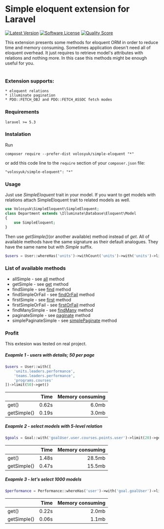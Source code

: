 Simple eloquent extension for Laravel
===========================

[![Latest Version](https://img.shields.io/packagist/v/volosyuk/simple-eloquent.svg?style=flat-square)](https://packagist.org/packages/volosyuk/simple-eloquent)
[![Software License](https://img.shields.io/github/license/andreyvolosyuk/simple-eloquent.svg?style=flat-square)](https://github.com/andreyvolosyuk/simple-eloquent/blob/master/LICENSE.txt)
[![Quality Score](https://img.shields.io/scrutinizer/g/andreyvolosyuk/simple-eloquent.svg?style=flat-square)](https://scrutinizer-ci.com/g/andreyvolosyuk/simple-eloquent/)


This extension presents some methods for eloquent ORM in order to reduce time and memory consuming.
Sometimes application doesn't need all of eloquent overhead. It just requires to retrieve model's attributes with relations and nothing more.
In this case this methods might be enough useful for you.
<br><br>


### Extension supports:

    * eloquent relations
    * illuminate pagination
    * PDO::FETCH_OBJ and PDO::FETCH_ASSOC fetch modes


### Requirements
    laravel >= 5.3
    
### Instalation
Run

```
composer require --prefer-dist volosyuk/simple-eloquent "*"
```

or add this code line to the `require` section of your `composer.json` file:

```
"volosyuk/simple-eloquent": "*"
```

### Usage

Just use *SimpleEloquent* trait in your model. If you want to get models with relations attach SimpleEloquent trait to related models as well.

```php
use Volosyuk\SimpleEloquent\SimpleEloquent;
class Department extends \Illuminate\Database\Eloquent\Model
{
    use SimpleEloquent;
}
```
Then use *getSimple()*(or another available) method instead of *get*.
All of available methods have the same signature as their default analogues. They have the same name but with _Simple_ suffix.
```php
$users = User::whereHas('units')->withCount('units')->with('units')->limit(10)->getSimple()
```

### List of available methods

  * allSimple - see [all](https://laravel.com/api/5.3/Illuminate/Database/Eloquent/Model.html#method_all) method
  * getSimple - see [get](https://laravel.com/api/5.3/Illuminate/Database/Eloquent/Builder.html#method_get) method
  * findSimple - see [find](https://laravel.com/api/5.3/Illuminate/Database/Eloquent/Builder.html#method_find) method
  * findSimpleOrFail - see [findOrFail](https://laravel.com/api/5.3/Illuminate/Database/Eloquent/Builder.html#method_findOrFail) method
  * firstSimple - see [first](https://laravel.com/api/5.3/Illuminate/Database/Eloquent/Builder.html#method_first) method
  * firstSimpleOrFail - see [firstOrFail](https://laravel.com/api/5.3/Illuminate/Database/Eloquent/Builder.html#method_firstOrFail) method
  * findManySimple - see [findMany](https://laravel.com/api/5.3/Illuminate/Database/Eloquent/Builder.html#method_findMany) method
  * paginateSimple - see [paginate](https://laravel.com/api/5.3/Illuminate/Database/Eloquent/Builder.html#method_paginate) method
  * simplePaginateSimple - see [simplePaginate](https://laravel.com/api/5.3/Illuminate/Database/Eloquent/Builder.html#method_simplePaginate) method


### Profit

This extesion was tested on real project. 

##### Exapmle 1 - users with details; 50 per page

```php
$users = User::with([
    'units.leaders.performance',
    'teams.leaders.performance',
    'programs.courses'
])->limit(50)->get()
```

|                   | Time          | Memory consuming  |
| :---              |          ---: |          ---:     |
| get()             | 0.62s         | 6.0mb             |
| getSimple()       | 0.19s         | 3.0mb             |

##### Exapmle 2 - select models with 5-level relation

```php
$goals = Goal::with('goalUser.user.courses.points.user')->limit(20)->get()
```

|                   | Time          | Memory consuming  |
| :---              |          ---: |          ---:     |
| get()             | 1.48s         | 28.5mb             |
| getSimple()       | 0.47s         | 15.5mb             |

##### Exapmle 3 - let's select 1000 models
```php
$performance = Performance::whereHas('user')->with('goal.goalUser')->limit(1000)->get()
```

|                   | Time          | Memory consuming  |
| :---              |          ---: |          ---:     |
| get()             | 0.22s         | 2.0mb             |
| getSimple()       | 0.06s         | 1.1mb             |